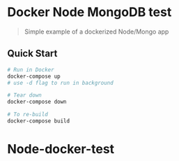 # Docker Node MongoDB test

> Simple example of a dockerized Node/Mongo app


## Quick Start

```bash
# Run in Docker
docker-compose up
# use -d flag to run in background

# Tear down
docker-compose down

# To re-build
docker-compose build
```
# Node-docker-test
